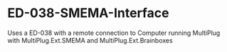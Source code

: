 # ED-038-SMEMA-Interface
Uses a ED-038 with a remote connection to Computer running MultiPlug with MultiPlug.Ext.SMEMA and MultiPlug.Ext.Brainboxes
